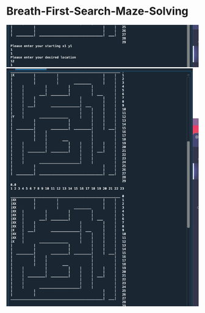# Breath-First-Search-Maze-Solving
 ![alt text](https://github.com/btknzn/Maze-Solving-Greedy-Best-First/blob/main/Screenshot%202020-12-22%20at%2022.22.59.png)
 ![alt text](https://github.com/btknzn/Maze-Solving-Greedy-Best-First/blob/main/Screenshot%202020-12-22%20at%2022.23.14.png)
